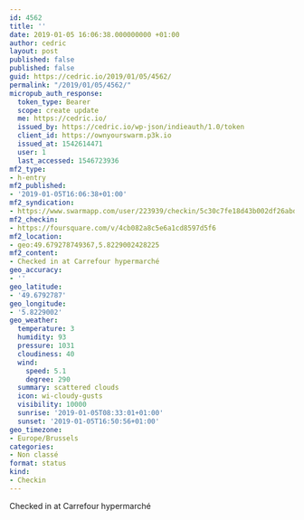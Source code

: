 ```yaml
---
id: 4562
title: ''
date: 2019-01-05 16:06:38.000000000 +01:00
author: cedric
layout: post
published: false
published: false
guid: https://cedric.io/2019/01/05/4562/
permalink: "/2019/01/05/4562/"
micropub_auth_response:
  token_type: Bearer
  scope: create update
  me: https://cedric.io/
  issued_by: https://cedric.io/wp-json/indieauth/1.0/token
  client_id: https://ownyourswarm.p3k.io
  issued_at: 1542614471
  user: 1
  last_accessed: 1546723936
mf2_type:
- h-entry
mf2_published:
- '2019-01-05T16:06:38+01:00'
mf2_syndication:
- https://www.swarmapp.com/user/223939/checkin/5c30c7fe18d43b002df26abd
mf2_checkin:
- https://foursquare.com/v/4cb082a8c5e6a1cd8597d5f6
mf2_location:
- geo:49.679278749367,5.8229002428225
mf2_content:
- Checked in at Carrefour hypermarché
geo_accuracy:
- ''
geo_latitude:
- '49.6792787'
geo_longitude:
- '5.8229002'
geo_weather:
  temperature: 3
  humidity: 93
  pressure: 1031
  cloudiness: 40
  wind:
    speed: 5.1
    degree: 290
  summary: scattered clouds
  icon: wi-cloudy-gusts
  visibility: 10000
  sunrise: '2019-01-05T08:33:01+01:00'
  sunset: '2019-01-05T16:50:56+01:00'
geo_timezone:
- Europe/Brussels
categories:
- Non classé
format: status
kind:
- Checkin
---
```

Checked in at Carrefour hypermarché